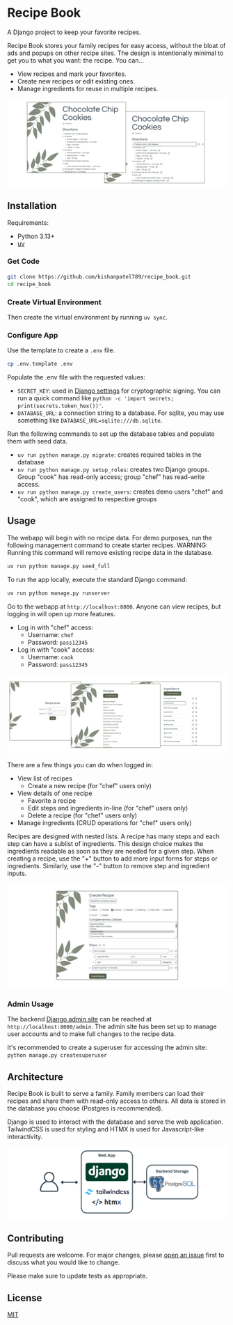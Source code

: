 # Recipe Book

A Django project to keep your favorite recipes.

Recipe Book stores your family recipes for easy access, without the bloat of ads and popups on other recipe sites. The design is intentionally minimal to get you to what you want: the recipe. You can...

- View recipes and mark your favorites.
- Create new recipes or edit existing ones.
- Manage ingredients for reuse in multiple recipes.

![Screenshot of Chocolate Chip Cookie Pages](./images/ScreenshotCookieDetail.png)

## Installation
Requirements:

- Python 3.13+
- [uv](https://docs.astral.sh/uv/getting-started/installation/)

### Get Code

```bash
git clone https://github.com/kishanpatel789/recipe_book.git
cd recipe_book
```

### Create Virtual Environment
Then create the virtual environment by running `uv sync`.

### Configure App

Use the template to create a `.env` file.

```bash
cp .env.template .env
```

Populate the .env file with the requested values:

- `SECRET_KEY`: used in [Django settings](https://docs.djangoproject.com/en/5.2/ref/settings/#std-setting-SECRET_KEY) for cryptographic signing. You can run a quick command like `python -c 'import secrets; print(secrets.token_hex())'`.
- `DATABASE_URL`: a connection string to a database. For sqlite, you may use something like `DATABASE_URL=sqlite:///db.sqlite`.

Run the following commands to set up the database tables and populate them with seed data.

- `uv run python manage.py migrate`: creates required tables in the database
- `uv run python manage.py setup_roles`: creates two Django groups. Group "cook" has read-only access; group "chef" has read-write access.
- `uv run python manage.py create_users`: creates demo users "chef" and "cook", which are assigned to respective groups

## Usage

The webapp will begin with no recipe data. For demo purposes, run the following management command to create starter recipes. WARNING: Running this command will remove existing recipe data in the database.

```bash
uv run python manage.py seed_full
```

To run the app locally, execute the standard Django command:

```bash
uv run python manage.py runserver
```

Go to the webapp at `http://localhost:8000`. Anyone can view recipes, but logging in will open up more features.

- Log in with "chef" access:
  - Username: `chef`
  - Password: `pass12345`
- Log in with "cook" access:
  - Username: `cook`
  - Password: `pass12345`

![Screenshot of Login and List Pages](./images/ScreenshotLoginLists.png)

There are a few things you can do when logged in:

- View list of recipes
  - Create a new recipe (for "chef" users only)
- View details of one recipe
  - Favorite a recipe
  - Edit steps and ingredients in-line (for "chef" users only)
  - Delete a recipe (for "chef" users only)
- Manage ingredients (CRUD operations for "chef" users only)

Recipes are designed with nested lists. A recipe has many steps and each step can have a sublist of ingredients. This design choice makes the ingredients readable as soon as they are needed for a given step. When creating a recipe, use the "+" button to add more input forms for steps or ingredients. Similarly, use the "-" button to remove step and ingredient inputs.

![Screenshot of Create Page](./images/ScreenshotCreateRecipe.png)

### Admin Usage

The backend [Django admin site](https://docs.djangoproject.com/en/5.2/ref/contrib/admin/) can be reached at `http://localhost:8000/admin`. The admin site has been set up to manage user accounts and to make full changes to the recipe data.

It's recommended to create a superuser for accessing the admin site: `python manage.py createsuperuser`

## Architecture

Recipe Book is built to serve a family. Family members can load their recipes and share them with read-only access to others. All data is stored in the database you choose (Postgres is recommended).

Django is used to interact with the database and serve the web application. TailwindCSS is used for styling and HTMX is used for Javascript-like interactivity.

![Recipe Book Architecture](./images/ArchitectureRecipeBook.png)

## Contributing

Pull requests are welcome. For major changes, please [open an issue](https://github.com/kishanpatel789/recipe_book/issues) first to discuss what you would like to change.

Please make sure to update tests as appropriate.

## License

[MIT](https://choosealicense.com/licenses/mit/)
